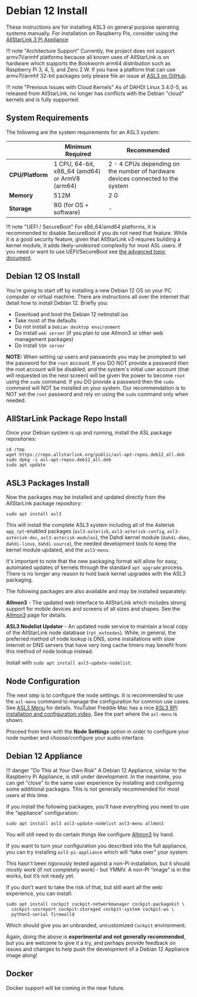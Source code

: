 # Debian 12 Install
These instructions are for installing ASL3 on general purpose operating systems manually. For installation on Raspberry Pis, consider using the [AllStarLink 3 Pi Appliance](pi-detailed.md)

!!! note "Architecture Support"
    Currently, the project does not support armv7l/armhf platforms because all known uses of AllStarLink is on hardware which supports the Bookworm arm64 distribution such as Raspberry Pi 3, 4, 5, and Zero 2 W. If you have a platform that can use armv7l/armhf 32-bit packages only please file an issue at [ASL3 on GitHub](https://github.com/AllStarLink/ASL3/issues).

!!! note "Previous Issues with Cloud Kernels"
    As of DAHDI Linux 3.4.0-5, as released from AllStarLink, no longer has conflicts with the Debian "cloud" kernels and is fully supported.

## System Requirements
The following are the system requirements for an ASL3 system:

| | Minimum Required | Recommended
|------|-----------|-------------|
| **CPU/Platform** | 1 CPU, 64-bit, x86_64 (amd64) or ArmV8 (arm64) | 2 - 4 CPUs depending on the number of hardware devices connected to the system |
| **Memory** | 512M | 2 G |
| **Storage** | 8G (for OS + software) | - |

!!! note "UEFI / SecureBoot"
    For x86_64/amd64 platforms, it is recommended to disable SecureBoot if you do not need that feature. While it is a good security feature, given that AllStarLink v3 requires building a kernel module, it adds likely-undesired complexity for most ASL users. If you need or want to use UEFI/SecureBoot see [the advanced topic document](../adv-topics/uefi-secureboot.md).
  
## Debian 12 OS Install
You’re going to start off by installing a new Debian 12 OS on your PC computer or virtual machine. There are instructions all over the internet that detail how to install Debian 12. Briefly you:

 * Download and boot the Debian 12 netinstall.iso
 * Take most of the defaults
 * Do not install a `Debian desktop environment`
 * Do install `web server` (if you plan to use Allmon3 or other web management packages)
 * Do install `SSH server`

**NOTE:** When setting up users and passwords you may be prompted to set the password for the `root` account. If you DO NOT provide a password then the root account will be disabled, and the system's initial user account (that will requested on the next screen) will be given the power to become `root` using the `sudo` command.  If you DO provide a password then the `sudo` command will NOT be installed on your system. Our recommendation is to NOT set the `root` password and rely on using the `sudo` command only when needed.

## AllStarLink Package Repo Install
Once your Debian system is up and running, install the ASL package repositories:

```
cd /tmp
wget https://repo.allstarlink.org/public/asl-apt-repos.deb12_all.deb
sudo dpkg -i asl-apt-repos.deb12_all.deb
sudo apt update
```

## ASL3 Packages Install
Now the packages may be installed and updated directly from the AllStarLink package repository:

```
sudo apt install asl3
```

This will install the complete ASL3 system including all of the Asterisk `app_rpt`-enabled packages (`asl3-asterisk`, `asl3-asterisk-config`, `asl3-asterisk-doc`, `asl3-asterisk-modules`), the Dahdi kernel module (`dahdi-dkms`, `dahdi-linux`, `dahdi-source`), the needed development tools to keep the kernel module updated, and the `asl3-menu`.

It's important to note that the new packaging format will allow for easy, automated updates of kernels through the standard `apt upgrade` process. There is no longer any reason to hold back kernel upgrades with the ASL3 packaging.

The following packages are also available and may be installed separately:

**Allmon3** - The updated web interface to AllStarLink which includes strong support for mobile devices and screens of all sizes and shapes. See the [Allmon3](../allmon3/basics.md) page for details.

**ASL3 Nodelist Updater** - An updated node service to maintain a local copy of the AllStarLink node database (`rpt_extnodes`). While, in general, the preferred method of node lookup is DNS, some installations with slow Internet or DNS servers that have very long cache timers may benefit from this method of node lookup instead.

Install with `sudo apt install asl3-update-nodelist`.

## Node Configuration
The next step is to configure the node settings. It is recommended to use the `asl-menu` command to manage the configuration for common use cases. See [ASL3 Menu](menu.md) for details. YouTuber Freddie Mac has a nice [ASL3 RPi installation and configuration video](https://youtu.be/aeuj-yI8qrU). See the part where the `asl-menu` is shown. 

Proceed from here with the **Node Settings** option in order to configure your node number and choose/configure your audio interface. 

## Debian 12 Appliance

!!! danger "Do This at Your Own Risk"
    A Debian 12 Appliance, similar to the Raspberry Pi Appliance, is still under development. In the meantime, you can get "close" to the same user experience by installing and configuring some additional packages. This is not generally recommended for most users at this time.

If you install the following packages, you’ll have everything you need to use the “appliance” configuration:

```
sudo apt install asl3 asl3-update-nodelist asl3-menu allmon3
```

You will still need to do certain things like configure [Allmon3](../allmon3/basics.md) by hand.

If you want to turn your configuration you described into the full appliance, you can try installing `asl3-pi-appliance` which will “take over” your system. 

This hasn't been rigorously tested against a non-Pi installation, but it should *mostly* work (if not completely work) - but YMMV. A non-PI “image” is in the works, but it’s not ready yet.

If you don’t want to take the risk of that, but still want all the web experience, you can install:

```
sudo apt install cockpit cockpit-networkmanager cockpit-packagekit \
  cockpit-sosreport cockpit-storaged cockpit-system cockpit-ws \
  python3-serial firewalld
```

Which should give you an unbranded, uncustomized `Cockpit` environment.

Again, doing the above is **experimental and not generally recommended**, but you are welcome to give it a try, and perhaps provide feedback on issues and changes to help push the development of a Debian 12 Appliance image along!

## Docker
Docker support will be coming in the near future.